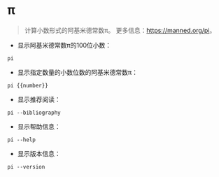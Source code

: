 # π

> 计算小数形式的阿基米德常数π。
> 更多信息：<https://manned.org/pi>。

- 显示阿基米德常数π的100位小数：

`pi`

- 显示指定数量的小数位数的阿基米德常数π：

`pi {{number}}`

- 显示推荐阅读：

`pi --bibliography`

- 显示帮助信息：

`pi --help`

- 显示版本信息：

`pi --version`
